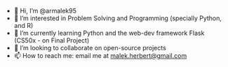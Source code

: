 - 👋 Hi, I’m @armalek95
- 👀 I’m interested in Problem Solving and Programming (specially Python, and R)
- 🌱 I’m currently learning Python and the web-dev framework Flask (CS50x - on Final Project)
- 💞️ I’m looking to collaborate on open-source projects
- 📫 How to reach me: email me at malek.herbert@gmail.com

<!---
armalek95/armalek95 is a ✨ special ✨ repository because its `README.md` (this file) appears on your GitHub profile.
You can click the Preview link to take a look at your changes.
--->
